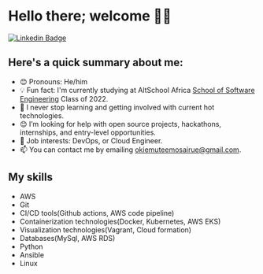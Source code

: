 # Hello there; welcome 👋🏾
 [![Linkedin Badge](https://img.shields.io/badge/-emosairueokiemute-blue?style=for-the-badge&logo=Linkedin&logoColor=white&link=https://www.linkedin.com/in/emosairue-okiemute-a70871aa/)](https://www.linkedin.com/in/emosairue-okiemute-a70871aa/)

## Here's a quick summary about me:

- 😊 Pronouns: He/him
- 💡 Fun fact: I'm currently studying at AltSchool Africa [School of Software Engineering](https://altschoolafrica.com/schools/engineering) Class of 2022.
- 🌱 I never stop learning and getting involved with current hot technologies.
- 😊 I’m looking for help with open source projects, hackathons, internships, and entry-level opportunities.
- 💼 Job interests: DevOps, or Cloud Engineer.
- 📫 You can contact me by emailing okiemuteemosairue@gmail.com.

## My skills
- AWS
- Git
- CI/CD tools(Github actions, AWS code pipeline)
- Containerization technologies(Docker, Kubernetes, AWS EKS)
- Visualization technologies(Vagrant, Cloud formation)
- Databases(MySql, AWS RDS)
- Python
- Ansible
- Linux
